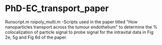 # PhD-EC_transport_paper

Runscript.m 
roipoly_multi.m
  -Scripts used in the paper titled "How nanoparticles transport across the tumour endothelium" to determine the % colocalization of particle signal to probe signal for the intravital data in Fig 2e, 5g and Fig 6d of the paper.
